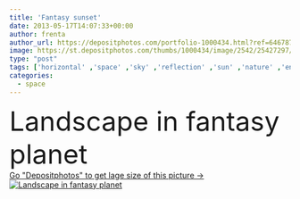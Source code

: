 ```yaml
---
title: 'Fantasy sunset'
date: 2013-05-17T14:07:33+00:00
author: frenta
author_url: https://depositphotos.com/portfolio-1000434.html?ref=64678756
image: https://st.depositphotos.com/thumbs/1000434/image/2542/25427297/api_thumb_450.jpg?forcejpeg=true
type: "post"
tags: ['horizontal' ,'space' ,'sky' ,'reflection' ,'sun' ,'nature' ,'environment' ,'water' ,'majestic' ,'orange' ,'cloud' ,'mountain' ,'dark' ,'weather' ,'sunrise' ,'landscape' ,'sunset' ,'idyllic' ,'tranquil' ,'star' ,'imagination' ,'backdrop' ,'fantasy' ,'futuristic' ,'dream' ,'fingers' ,'far' ,'away' ,'wallpaper' ,'planet' ,'world' ,'mystery' ,'rock' ,'moon' ,'in' ,'deep' ,'galaxy' ,'universe' ,'lake' ,'distant' ,'infinity' ,'strange' ,'fiction' ,'scifi' ,'alien' ,'cosmos' ,'illusion' ,'el' ,'ladies' ,'celestial' ]
categories: 
  - space
---
```

<div aling="center">
            <font size="60"> Landscape in fantasy planet</font>   
</div>
<div>
    <a href='https://depositphotos.com/25427297/stock-photo-fantasy-sunset.html?ref=64678756' target=_blank > Go "Depositphotos" to get lage size of this picture ->
        <img href='https://depositphotos.com/25427297/stock-photo-fantasy-sunset.html?ref=64678756' src='https://st.depositphotos.com/1000434/2542/i/950/depositphotos_25427297-stock-photo-fantasy-sunset.jpg?forcejpeg=true' alt='Landscape in fantasy planet' >
    </a>
</div>
